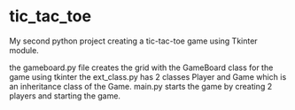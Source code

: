 # tic_tac_toe
My second python project creating a tic-tac-toe game using Tkinter module.

the gameboard.py file creates the grid with the GameBoard class for the game using tkinter
the ext_class.py has 2 classes Player and Game which is an inheritance class of the Game.
main.py starts the game by creating 2 players and starting the game.
